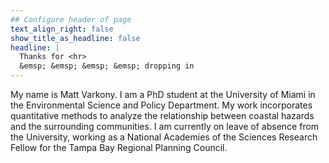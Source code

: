 ```yaml
---
## Configure header of page
text_align_right: false
show_title_as_headline: false
headline: |
  Thanks for <hr>
  &emsp; &emsp; &emsp; &emsp; dropping in
---
```


<!-- this is a subheadline -->
 <!-- I'm a Hugo theme you'll want to hang out with. :fr: -->

My name is Matt Varkony. I am a PhD student at the University of Miami in the Environmental Science and Policy Department. My work incorporates quantitative methods to analyze the relationship between coastal hazards and the surrounding communities. I am currently on leave of absence from the University, working as a National Academies of the Sciences Research Fellow for the Tampa Bay Regional Planning Council. 

